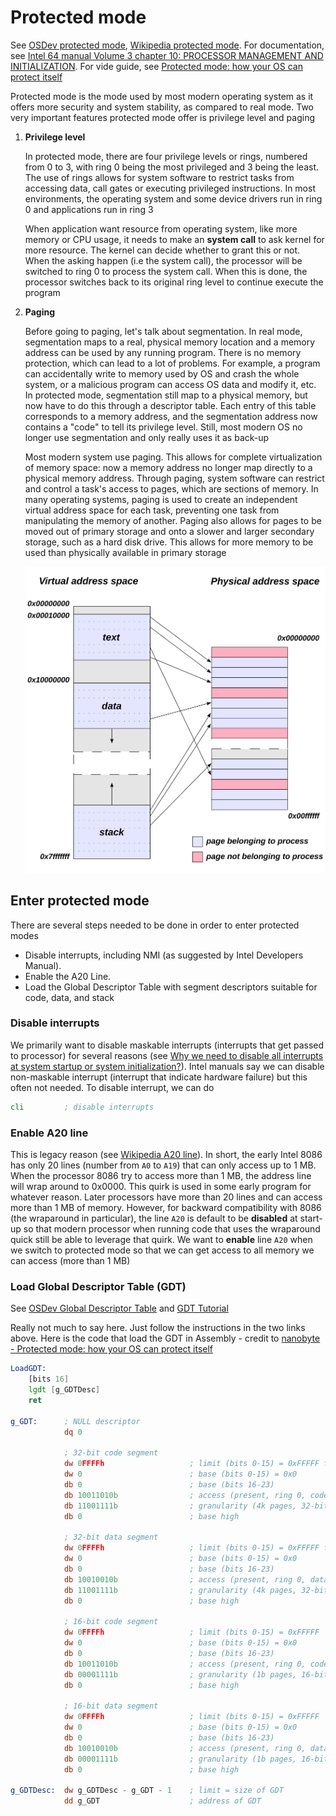 # Protected mode

See [OSDev protected mode](https://wiki.osdev.org/Protected_Mode), [Wikipedia protected mode](https://en.wikipedia.org/wiki/Protected_mode). For documentation, see [Intel 64 manual Volume 3 chapter 10: PROCESSOR MANAGEMENT AND INITIALIZATION](https://www.intel.com/content/www/us/en/developer/articles/technical/intel-sdm.html#combined). For vide guide, see [Protected mode: how your OS can protect itself](https://www.youtube.com/watch?v=EBdzWFyKZ0U)

Protected mode is the mode used by most modern operating system as it offers more security and system stability, as compared to real mode. Two very important features protected mode offer is privilege level and paging

1. **Privilege level**

    In protected mode, there are four privilege levels or rings, numbered from 0 to 3, with ring 0 being the most privileged and 3 being the least. The use of rings allows for system software to restrict tasks from accessing data, call gates or executing privileged instructions.  In most environments, the operating system and some device drivers run in ring 0 and applications run in ring 3

    When application want resource from operating system, like more memory or CPU usage, it needs to make an **system call** to ask kernel for more resource. The kernel can decide whether to grant this or not. When the asking happen (i.e the system call), the processor will be switched to ring 0 to process the system call. When this is done, the processor switches back to its original ring level to continue execute the program

2. **Paging**

    Before going to paging, let's talk about segmentation. In real mode, segmentation maps to a real, physical memory location and a memory address can be used by any running program. There is no memory protection, which can lead to a lot of problems. For example, a program can accidentally write to memory used by OS and crash the whole system, or a malicious program can access OS data and modify it, etc. In protected mode, segmentation still map to a physical memory, but now have to do this through a descriptor table. Each entry of this table corresponds to a memory address, and the segmentation address now contains a "code" to tell its privilege level. Still, most modern OS no longer use segmentation and only really uses it as back-up

    Most modern system use paging. This allows for complete virtualization of memory space: now a memory address no longer map directly to a physical memory address. Through paging, system software can restrict and control a task's access to pages, which are sections of memory. In many operating systems, paging is used to create an independent virtual address space for each task, preventing one task from manipulating the memory of another. Paging also allows for pages to be moved out of primary storage and onto a slower and larger secondary storage, such as a hard disk drive. This allows for more memory to be used than physically available in primary storage

    ![Paging to create a virtual address space](Virtual_address_space_and_physical_address_space_relationship.svg)

## Enter protected mode

There are several steps needed to be done in order to enter protected modes

- Disable interrupts, including NMI (as suggested by Intel Developers Manual).
- Enable the A20 Line.
- Load the Global Descriptor Table with segment descriptors suitable for code, data, and stack

### Disable interrupts

We primarily want to disable maskable interrupts (interrupts that get passed to processor) for several reasons (see [Why we need to disable all interrupts at system startup or system initialization?](https://stackoverflow.com/questions/34947408/why-we-need-to-disable-all-interrupts-at-system-startup-or-system-initialization)). Intel manuals say we can disable non-maskable interrupt (interrupt that indicate hardware failure) but this often not needed. To disable interrupt, we can do

```asm
cli         ; disable interrupts
```

### Enable A20 line

This is legacy reason (see [Wikipedia A20 line](https://en.wikipedia.org/wiki/A20_line)). In short, the early Intel 8086 has only 20 lines (number from `A0` to `A19`) that can only access up to 1 MB. When the processor 8086 try to access more than 1 MB, the address line will wrap around to 0x0000. This quirk is used in some early program for whatever reason. Later processors have more than 20 lines and can access more than 1 MB of memory. However, for backward compatibility with 8086 (the wraparound in particular), the line `A20` is default to be **disabled** at start-up so that modern processor when running code that uses the wraparound quick still be able to leverage that quirk. We want to **enable** line `A20` when we switch to protected mode so that we can get access to all memory we can access (more than 1 MB)

### Load Global Descriptor Table (GDT)

See [OSDev Global Descriptor Table](https://wiki.osdev.org/Global_Descriptor_Table) and [GDT Tutorial](https://wiki.osdev.org/GDT_Tutorial)

Really not much to say here. Just follow the instructions in the two links above. Here is the code that load the GDT in Assembly - credit to [nanobyte - Protected mode: how your OS can protect itself](https://www.youtube.com/watch?v=EBdzWFyKZ0U)

```asm
LoadGDT:
    [bits 16]
    lgdt [g_GDTDesc]
    ret

g_GDT:      ; NULL descriptor
            dq 0

            ; 32-bit code segment
            dw 0FFFFh                   ; limit (bits 0-15) = 0xFFFFF for full 32-bit range
            dw 0                        ; base (bits 0-15) = 0x0
            db 0                        ; base (bits 16-23)
            db 10011010b                ; access (present, ring 0, code segment, executable, direction 0, readable)
            db 11001111b                ; granularity (4k pages, 32-bit pmode) + limit (bits 16-19)
            db 0                        ; base high

            ; 32-bit data segment
            dw 0FFFFh                   ; limit (bits 0-15) = 0xFFFFF for full 32-bit range
            dw 0                        ; base (bits 0-15) = 0x0
            db 0                        ; base (bits 16-23)
            db 10010010b                ; access (present, ring 0, data segment, executable, direction 0, writable)
            db 11001111b                ; granularity (4k pages, 32-bit pmode) + limit (bits 16-19)
            db 0                        ; base high

            ; 16-bit code segment
            dw 0FFFFh                   ; limit (bits 0-15) = 0xFFFFF
            dw 0                        ; base (bits 0-15) = 0x0
            db 0                        ; base (bits 16-23)
            db 10011010b                ; access (present, ring 0, code segment, executable, direction 0, readable)
            db 00001111b                ; granularity (1b pages, 16-bit pmode) + limit (bits 16-19)
            db 0                        ; base high

            ; 16-bit data segment
            dw 0FFFFh                   ; limit (bits 0-15) = 0xFFFFF
            dw 0                        ; base (bits 0-15) = 0x0
            db 0                        ; base (bits 16-23)
            db 10010010b                ; access (present, ring 0, data segment, executable, direction 0, writable)
            db 00001111b                ; granularity (1b pages, 16-bit pmode) + limit (bits 16-19)
            db 0                        ; base high

g_GDTDesc:  dw g_GDTDesc - g_GDT - 1    ; limit = size of GDT
            dd g_GDT                    ; address of GDT
```
